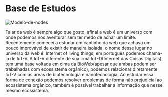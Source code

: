 # Base de Estudos

![Modelo-de-nodes](https://wordsinspace.net/shannon/wp-content/uploads/2014/03/harel-korem_layout.png)

Falar da web é sempre algo que gosto, afinal a web é um universo com onde podemos nos aventurar sem ter medo de achar um limite. Recentemente comecei a estudar um cantinho da web que achava um pouco improvável de existir de maneira isolada, o nome desse lugar no universo da web é: Internet of living things, em português podemos chama-la de IoT-V. A IoT-V diferente de sua irmã IoT-D(Internet das Coisas Digitais), tem uma base voltada em cima da BioWeb(apesar que ambas podem ser trabalhadas com ecossistema orgânico), podemos relacionar diretamente IoT-V com as áreas de biotecnologia e nanotecnologia. Ao estudar essa forma de conexão podemos resolver problemas de forma não prejudicial ao ecossistema orgânico, também é possível trabalhar a informação que nesse mesmo ecossistema. 



  